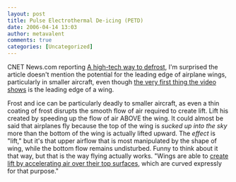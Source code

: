 ```yaml
---
layout: post
title: Pulse Electrothermal De-icing (PETD)
date: 2006-04-14 13:03
author: metavalent
comments: true
categories: [Uncategorized]
---
```

CNET News.com reporting <a href="http://news.com.com/A%20high-tech%20way%20to%20defrost/2100-11395_3-6061333.html">A high-tech way to defrost</a>, I'm surprised the article doesn't mention the potential for the leading edge of airplane wings, particularly in smaller aircraft, even though <a href="http://news.com.com/1606-2_3-6061327.html?tag=ne.vid">the very first thing the video shows</a> is the leading edge of a wing.

Frost and ice can be particularly deadly to smaller aircraft, as even a thin coating of frost disrupts the smooth flow of air required to create lift.  Lift his created by speeding up the flow of air ABOVE the wing.  It could almost be said that airplanes fly because the top of the wing is <i>sucked up into the sky</i> more than the bottom of the wing is actually lifted upward.  The <i>effect</i> is "lift," but it's that upper airflow that is most manipulated by the shape of wing, while the bottom flow remains undisturbed.  Funny to think about it that way, but that is the way flying actually works. "Wings are able to <a href="http://flighttraining.aopa.org/members/student_pilot/presolo/articles/flyingforces.cfm">create lift by accelerating air over their top surfaces</a>, which are curved expressly for that purpose."
